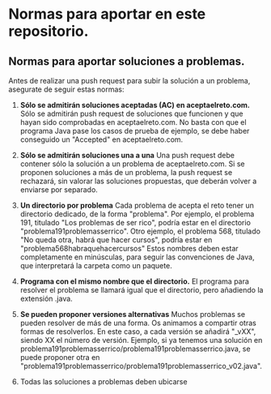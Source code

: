 # Normas para aportar en este repositorio.

## Normas para aportar soluciones a problemas.
Antes de realizar una push request para subir la solución a un problema, asegurate de seguir estas normas:

1. **Sólo se admitirán soluciones aceptadas (AC) en aceptaelreto.com.**
   Sólo se admitirán push request de soluciones que funcionen y que hayan sido comprobadas en aceptaelreto.com. No basta con que el programa Java pase los casos de prueba de ejemplo, se debe haber conseguido un "Accepted" en aceptaelreto.com.

2. **Sólo se admitirán soluciones una a una**
   Una push request debe contener sólo la solución a un problema de aceptaelreto.com. Si se proponen soluciones a más de un problema, la push request se rechazará, sin valorar las soluciones propuestas, que deberán volver a enviarse por separado.

3. **Un directorio por problema**
   Cada problema de acepta el reto tener un directorio dedicado, de la forma "problema<numero><textodescriptivo>".
   Por ejemplo, el problema 191, titulado "Los problemas de ser rico", podría estar en el directorio "problema191problemasserrico".
   Otro ejemplo, el problema 568, titulado "No queda otra, habrá que hacer cursos", podría estar en "problema568habraquehacercursos"
   Estos nombres deben estar completamente en minúsculas, para seguir las convenciones de Java, que interpretará la carpeta como un paquete.

4. **Programa con el mismo nombre que el directorio.**
   El programa para resolver el problema se llamará igual que el directorio, pero añadiendo la extensión .java.

5. **Se pueden proponer versiones alternativas**
   Muchos problemas se pueden resolver de más de una forma. Os animamos a compartir otras formas de resolverlos. En este caso, a cada versión se añadirá "_vXX", siendo XX el número de versión.
   Ejemplo, si ya tenemos una solución en problema191problemasserrico/problema191problemasserrico.java, se puede proponer otra en "problema191problemasserrico/problema191problemasserrico_v02.java".
   

7. Todas las soluciones a problemas deben ubicarse
